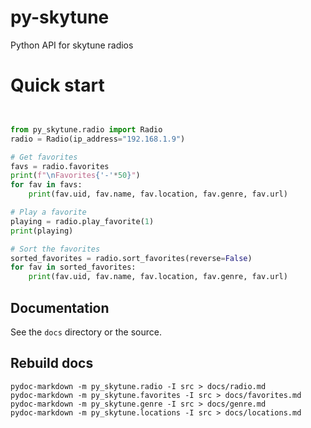 # py-skytune

Python API for skytune radios

# Quick start

```python


from py_skytune.radio import Radio
radio = Radio(ip_address="192.168.1.9")

# Get favorites
favs = radio.favorites
print(f"\nFavorites{'-'*50}")
for fav in favs:
    print(fav.uid, fav.name, fav.location, fav.genre, fav.url)

# Play a favorite
playing = radio.play_favorite(1)
print(playing)

# Sort the favorites
sorted_favorites = radio.sort_favorites(reverse=False)
for fav in sorted_favorites:
    print(fav.uid, fav.name, fav.location, fav.genre, fav.url)

```

## Documentation

See the `docs` directory or the source.

## Rebuild docs

```
pydoc-markdown -m py_skytune.radio -I src > docs/radio.md
pydoc-markdown -m py_skytune.favorites -I src > docs/favorites.md
pydoc-markdown -m py_skytune.genre -I src > docs/genre.md    
pydoc-markdown -m py_skytune.locations -I src > docs/locations.md
```